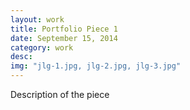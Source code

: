 ```yaml
---
layout: work
title: Portfolio Piece 1
date: September 15, 2014
category: work
desc: 
img: "jlg-1.jpg, jlg-2.jpg, jlg-3.jpg"
--- 
```


Description of the piece